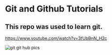 # Git and Github Tutorials

## This repo was used to learn git.

https://www.youtube.com/watch?v=3fUbBnN_H2c

![git   git hub pics](https://github.com/Emperordian/learning-git/assets/111027647/f117dd10-4611-4225-bcb4-c754e424f29e)

